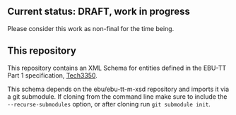 ## Current status: DRAFT, work in progress

Please consider this work as non-final for the time being.

## This repository

This repository contains an XML Schema for entities defined in the EBU-TT Part 1 specification,
[Tech3350](https://tech.ebu.ch/publications/tech3350).

This schema depends on the ebu/ebu-tt-m-xsd repository and imports it via a git submodule.
If cloning from the command line make sure to include the `--recurse-submodules` option,
or after cloning run `git submodule init`.

